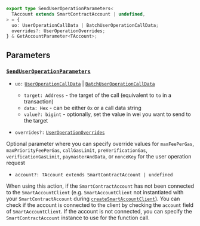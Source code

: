 ```ts
export type SendUserOperationParameters<
  TAccount extends SmartContractAccount | undefined,
> = {
  uo: UserOperationCallData | BatchUserOperationCallData;
  overrides?: UserOperationOverrides;
} & GetAccountParameter<TAccount>;
```

## Parameters

### [`SendUserOperationParameters`](/resources/types#SendUserOperationParameters)

- `uo:` [`UserOperationCallData`](/resources/types#SendUserOperationParameters) | [`BatchUserOperationCallData`](/resources/types#SendUserOperationParameters)

  - `target: Address` - the target of the call (equivalent to `to` in a transaction)
  - `data: Hex` - can be either `0x` or a call data string
  - `value?: bigint` - optionally, set the value in wei you want to send to the target

- `overrides?:` [`UserOperationOverrides`](/resources/types#UserOperationOverrides)

Optional parameter where you can specify override values for `maxFeePerGas`, `maxPriorityFeePerGas`, `callGasLimit`, `preVerificationGas`, `verificationGasLimit`, `paymasterAndData`, or `nonceKey` for the user operation request

- `account?: TAccount extends SmartContractAccount | undefined`

When using this action, if the `SmartContractAccount` has not been connected to the `SmartAccountClient` (e.g. `SmartAccountClient` not instantiated with your `SmartContractAccount` during [`createSmartAccountClient`](/packages/aa-core/smart-account-client/)). You can check if the account is connected to the client by checking the `account` field of `SmartAccountClient`. If the account is not connected, you can specify the `SmartContractAccount` instance to use for the function call.
